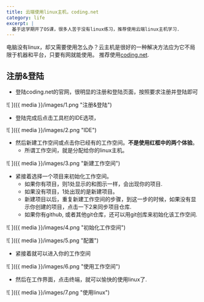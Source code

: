 ```yaml
---
title: 云端使用linux主机，coding.net
category: life
excerpt: |
  基于这学期开了OS课，很多人苦于没有linux练习，推荐使用云端linux主机学习.
---
```


电脑没有linux，却又需要使用怎么办？云主机是很好的一种解决方法应为它不局限于机器和平台，只要有网就能使用。
推荐使用[coding.net](coding.net).

## 注册&登陆
- 登陆coding.net的官网，很明显的注册和登陆页面，按照要求注册并登陆即可

![ ]({{ media }}/images/1.png  "注册&登陆")

- 登陆完成后点击工具栏的IDE选项，

![ ]({{ media }}/images/2.png  "IDE")

- 然后新建工作空间或点击你已经有的工作空间。**不是使用红框中的两个体验**。
    - 所谓工作空间，就是分配给你的linux主机。
    
![ ]({{ media }}/images/3.png  "新建工作空间")

- 紧接着选择一个项目来初始化工作空间。
    - 如果你有项目，则1处显示的和图示一样，会出现你的项目.
    - 如果没有项目，1处出现的是新建项目。
    - 新建项目以后，重复新建工作空间的步骤，到这一步的时候，如果没有显示你创建的项目，点击一下2来同步项目仓库.
    - 如果你有github, 或者其他git仓库，还可以用git创库来初始化该工作空间.
    

![ ]({{ media }}/images/4.png  "初始化工作空间")

![ ]({{ media }}/images/5.png  "配置")

- 紧接着就可以进入你的工作空间

![ ]({{ media }}/images/6.png  "使用工作空间")

- 然后在工作界面，点击终端，就可以愉快的使用linux了.

![ ]({{ media }}/images/7.png  "使用linux")